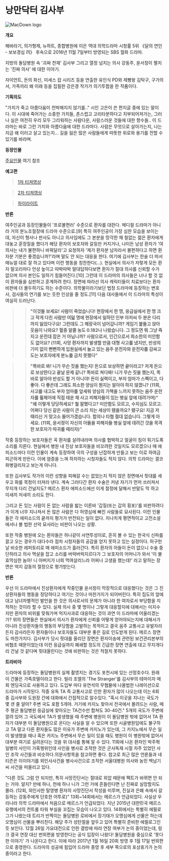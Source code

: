 # 낭만닥터 김사부 

![MacDown logo](http://img2.sbs.co.kr/img/sbs_cms/WE/2016/10/31/WE68850180_ori.jpg)

**개요**

해바라기, 의가형제, 뉴하트, 종합병원에 이은 역대 의학드라마 시청률 5위
《달의 연인 - 보보경심 려》 후속으로 2016년 11월 7일부터 방영되는 SBS 월화 드라마. 

지방의 돌담병원 속 '괴짜 천재' 김사부 그리고 열정 넘치는 의사 강동주, 윤서정이 펼치는 '진짜 의사' 에 대한 이야기.

자이언트, 돈의 화신, 미세스 캅 시리즈 등을 연출한 유인식 PD와 제빵왕 김탁구, 구가의 서, 가족끼리 왜 이래 등을 집필한 강은경 작가가 의기투합을 한 작품이다. 





**기획의도**

"가치가 죽고 아름다움이 천박해지지 않기를.." 
시인 고은이 쓴 편지글 중에 있는 말이다.
이 시대에 죽어가는 소중한 가치들, 
촌스럽고 고리타분하다고 치부되어져가는, 
그러나 실은 여전히 우리 모두 그리워하는
사람다운, 사람스러운 것들에 대한 향수들..
이 드라마는 바로 그런 가치와 아름다움에 대한 드라마다.
사람은 무엇으로 살아가는지, 
나는 지금 왜 이러고 살고 있는지... 
길을 잃은 많은 사람들에게 
따뜻한 위로와 용기를 전할 수 있기를 바라며.

**등장인물**

[주요인물](https://namu.wiki/w/낭만닥터%20김사부/등장인물) 여기 참조

**예고편**

> [1차 티져영상](https://youtu.be/l4V6VOFOBJ0)

> [2차 티져영상](https://youtu.be/nnpCnmp0jhE)

> [하이라이트](https://youtu.be/nnpCnmp0jhE)


**반론**

여주인공과 등장인물들이 '프로불편러' 수준으로 환자를 대한다. 메디컬 드라마가 아니라 거의 분노조절장애 드라마 수준으로.[9] 특히 여주인공이 가장 심한 모습을 보이는데, 자신이 형사나 판사도 아니고 의사임에도 그 본분을 망각한 채 철없는 젊은 환자에게 대놓고 훈장질을 했다가 해당 환자의 보호자와 갈등만 커지거나, 나이든 남성 환자가 '여의사는 내가 불편하니 바꿔달라'고 요청하자 '제가 환자분 남자라서 불편하다고 하면 환자분 기분은 좋겠습니까?'라며 말도 안 되는 대응을 한다. 여기에 김사부는 한술 더 떠서 매뉴얼 대로 잘 하고 있다며 이런 행동을 칭찬한다(...). 현실에서 의사가 저렇게 모든 환자 말꼬리마다 언성 높이고 따박따박 말대답하다보면 환자가 절대 의사를 신뢰할 수가 없으며 의사 본인도 일하기 힘들어진다.[10] 그런데 이 드라마의 의사들은 너나 할 것 없이 환자들을 심판하고 훈계하려 한다. 장면에 따라선 의사 캐릭터들이 치료보다는 환자 비판에 더 몰두하기도 하는 수준이다. 의학물이라기보단 법정 드라마에 등장하는 변호사, 검사들의 연기를 보는 듯한 인상을 줄 정도.[11] 다음 대사들에서 이 드라마의 특성이 여실히 드러난다.

>>**"이것들 보세요! 사람이 죽었습니다! 현장에서 한 명, 응급실에서 한 명 크고 작게 다친 사람만 여덟 명에 현장에서 일하던 인부 아저씨 두 분은 다리까지 잃었다구요! 그런데도 그 해장국이 넘어갑니까? 게임기 붙들고 앉아 웃음이 나와요? 혈중 알콜 농도 0.182나 나왔습니다. 그 정도면 뭐 그냥 죽자고 운전대 잡은 거 아닙니까? 사람으로서, 인간으로서 최소한의 미안함도 없어요? (11회, 사망 환자까지 발생할 만큼 대형 사고를 냈지만, 반성의 기미 없이 뻔뻔하게 입원실에서 놀고 있는 음주 운전자와 운전자를 감싸고 도는 보호자에게 분노를 금치 못했다"**


>>**"똑바로 봐! 니가 무슨 짓을 했는지! 돈으로 보상하면 끝이라고? 저게 돈으로 보상한다고 끝날 문제 같니? 똑바로 쳐다봐! 니가 무슨 짓을 했는지, 똑바로 알아야 반성도 할 거 아니야! 돈이 실력이고, 부자 엄마가 스펙이고, 다 좋아. 다 좋은데 그래도 최소한 양심이 뭔지는 알아야 하지 않겠니? (11회, 사고를 내고도 부자 엄마를 앞세워 양심의 가책을 느끼지 못하는 음주 운전자를 휠체어에 직접 태운 채 사고 피해자들이 있는 병실 앞에 데려가며)"
"왜 이렇게 당당하세요? 뭘 잘했다고? 미안함도 모르고, 수치심도 모르고. 어쩌다 당신 같은 사람이 큰 소리 치는 세상이 됐을까요? 됐구요! 지금 저 때리신 거 맞고소 들어가겠습니다. 합의나 타협 절대 없습니다. 그렇게 아세요. (11회, 윤서정이 자신의 아들을 피해자들 병실 앞에 데려간 것을 목격한 보호자가 따귀를 때리자)"**


작중 등장하는 보호자들은 꼭 환자를 살려내라며 의사를 협박하고 얼굴이 침이 튀기도록 소리를 지른다. 현실에서 병원 내 진상 보호자들을 비꼬려한 것일지도 모르겠으나 매 에피소드마다 이런 인물이 계속 등장하여 극의 구성을 난잡하게 만들고 보는 이로 하여금 피곤하게 만든다. 이에 염증을 느껴 하차하는 시청자들도 적지 않다. 의학 드라마는 결코 화병걸리자고 보는게 아니다.

또한 김사부도 작가의 이런 성향을 피해갈 수는 없었는지 적지 않은 장면에서 핏대를 세우고 화를 목청이 터져라 낸다. 계속 그러다간 환자 수술은 커녕 자기가 먼저 쓰러져서 무지개 다리 건널지도? 메르스 환자 에피소드에선 이게 절정에 달해서 반말도 막 하고 이새끼 저새끼 소리도 한다.

그리고 돈 있는 사람이 돈 없는 사람을 밟는 이른바 '갑질(또는 갑의 횡포)'를 비판하려다가 이게 너무 지나쳐서 돈 많은 사람은 다 허영심에 빠진 사람들로 묘사된다. 이런 인물들은 각 에피소드의 끝까지 평가가 반전되는 일이 없다. 지나치게 평면적이고 고전소설에서나 볼 법한 선악 묘사라는 비판이 나오는 상황.

또한 작중 병원에 오는 환자들은 하나같이 사연투성이로, 흔히 볼 수 있는 한국식 신파를 끌고 오는 경우가 대다수라 점차 시청자들의 공감을 얻지 못하고 있는 실정이다. 허구헌날 비슷한 레퍼토리로 매 에피소드가 흘러간다. 특히 환자의 아들이 돈이 없으니 수술 중단하라고 의사 멱살을 잡고 소리를 버럭버럭지르다가 그 보호자의 어머니가 와서 '이 불효막심한 놈아! 니 아버지가 너희 먹여살리느라 어찌나 고생을 했는데!' 라고 말하는 장면은 억지 감동의 절정으로 평가받는다.

**반론**

우선 이 드라마에서 진상환자에게 작중인물 윤서정이 막장적으로 대응했다는 것은 그 진상환자들의 행동을 정당하다고 여기는 것이나 마찬가지가 되어버린다. 특히 집도의 앞에 대고 남녀차별적인 발언을 한 것은 의사로서의 문제가 아니라 한 여자로서 부당함을 지적하는 것이라 할 수 있다. 실제 의사 중 몇 명이나 그렇게 대응할지에 대해서는 미지수지만 환자의 비위를 맞춰가며 억지사과로 대응하는 것이 과연 이 드라마에 어울리겠는가? 위의 장면들은 현실에서 의사가 환자에게 신뢰를 어떻게 얻어야되는지에 대해서가 아니라 진상환자들의 행동의 부당함을 고발하는 목적이고 결국 음주 교통사고 유발자라든지 감사라든자 환자들이나 보호자들도 대부분 좋은 길로 인도받게 된다. 메르스 장면도 마찬가지다. 김사부가 당시 핏대를 올리던 장면은 환자이송에 관련된 보건관리본부의 비협조 때문이었는데 이런 응급실까지 폐쇄할 정도의 긴급한 장면 연출에 대고 무지개다리 건널 것 같다며 핏대올린다는 것에 비판하는 것은 적절치 못하다. 

**트라비아**

드라마에 등장하는 돌담병원의 실제 촬영지는 경기도 포천시에 있는 산정호수다. 원래 이 건물은 가족호텔이라고 한다.
빌리 조엘의 'The Stranger'를 김사부의 테마이자 매회 엔딩곡으로 사용하고 있다.
도입부 마다 유연석의 무협물에 나올법한 나레이션으로 드라마가 시작된다.
작중 유독 TA 즉 교통사고로 인한 환자가 많이 나오는데 이는 6회 중 김사부와 도원장 간에 대화에서 간접적으로 알수있다.
"혹시 이곳을 지나는 국도가 몇 갠 줄 알아? 주변 국도 포함 5개야. 거기에 카지노 찾아서 전국에서 몰려드는 사람, 매주 평균 돌담병원 응급실에 찾아오는 TA건수만 합쳐도 30-40건."
5개의 국도가 주변에 깔려 있어 그 국도에서 TA가 발생했을 때 주변에 병원이 이 돌담병원 밖에 없어서 TA 환자가 대부분 이 돌담병원으로 온다는 사실을 알 수 있으며 또한 시골병원임에도 불구하고 TA 말고 다른 환자들도 많은 이유가 주변에 카지노가 있는데, 그 카지노에서 무슨 일이 발생했을 때나 혹은 카지노 주변에서 무슨 일이 있을 때도 병원이 이 병원밖에 없어서 대부분 여기로 실려온다는 것을 위 대사를 통해 알 수 있다.
11회에 나온 환자인 박주혁 일병의 사인이 가혹행위인데 사인을 병사로 조작한 것은 군사독재 시절 자주 있었던 사인 조작 사건들과 비슷하다.의문사항목을 참고하면 좋다. 참고로 최근 많은 언론들과 네티즌은 이이야기를 외인사사건을 병사사건으로 조작한 서울대병원 의사와 농민 백남기씨 사건을 떠올리고 있다.

"다른 것도 그럼 안 되지만, 특히 사망진단서는 절대로 외압 때문에 팩트가 바뀌면 안 되는 거야. 알지? 만에 하나, 천에 하나 니가 그런 거에 흔들린다면 난 진짜로 실망할지도 몰라. (12회, 외인사한 탈영병 환자의 사망진단서 작성을 미루며, 진실과 은폐 속에서 갈등하는 강동주에게 단호한 어투로)"
13회~14회에서는 메르스가 언급되었다. 사실상 우리나라 의학 드라마에서 처음으로 메르스가 언급되었다. 지난 2015년 대한민국 메르스 유행에서의 컨트롤 타워 부실을 꼬집는 모습이 나오고 있다.
14회에서는 특별히 에필로그가 나왔는데 트리가 반짝이는 돌담병원 로비에서 장기태가 오명심에게 선물은 하는데 오명심이 선물을 뿌리친다. 해당 주가 성탄절을 앞두고 있어 특별히 준비한 에필로그인 듯 보인다.
12월 26일 가요대전으로 인한 결방에 따라 연장 여부가 논의 중이었는데, 링크 결국 연장 대신 번외편을 방영한다는 공식 입장이 나왔다! 돌담병원을 중심으로 '못다한 이야기' 가 나온다고 한다. 이에 따라 2017년 1월 16일 20회 방영 후 1월 17일 번외편으로 종영한다.
드라마의 성공에 힘입어 드라마 종영 후 세부 쪽으로의 포상휴가가 논의 중이라고 한다.













